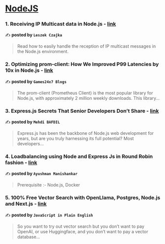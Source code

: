 
<h1><a href=https://medium.com/tag/nodejs/recommended target="_blank" rel="noopener noreferrer">NodeJS</a></h1>
<h3>1. Receiving IP Multicast data in Node.js - <a href="https://medium.com/@leszek.czajka/receiving-ip-multicast-data-in-node-js-f456dd9b5c5c" target="_blank" rel="noopener noreferrer">link</a></h3>

✍️ **posted by `Leszek Czajka`**

<blockquote>Read how to easily handle the reception of IP multicast messages in the Node.js environment.</blockquote>

<h3>2. Optimizing prom-client: How We Improved P99 Latencies by 10x in Node.js - <a href="https://medium.com/@Games24x7Tech/optimizing-prom-client-how-we-improved-p99-latencies-by-10x-in-node-js-c3c2f6c68297" target="_blank" rel="noopener noreferrer">link</a></h3>

✍️ **posted by `Games24x7 Blogs`**

<blockquote>The prom-client (Prometheus Client) is the most popular library for Node.js, with approximately 2 million weekly downloads. This library…</blockquote>

<h3>3. Express.js Secrets That Senior Developers Don’t Share - <a href="https://medium.com/@mehdibafdil/stop-using-express-js-wrong-hidden-features-that-will-blow-your-mind-bb83123f92bf" target="_blank" rel="noopener noreferrer">link</a></h3>

✍️ **posted by `Mehdi BAFDIL`**

<blockquote>Express.js has been the backbone of Node.js web development for years, but are you truly harnessing its full potential? Most developers…</blockquote>

<h3>4. Loadbalancing using Node and Express Js in Round Robin fashion - <a href="https://medium.com/@ayushman45/loadbalancing-using-node-and-express-js-in-round-robin-fashion-13ef1e84eb5f" target="_blank" rel="noopener noreferrer">link</a></h3>

✍️ **posted by `Ayushman Manishankar`**

<blockquote>Prerequisite :- Node.js, Docker</blockquote>

<h3>5. 100% Free Vector Search with OpenLlama, Postgres, Node.js and Next.js - <a href="https://medium.com/javascript-in-plain-english/100-free-vector-search-with-openllama-postgres-nodejs-and-nextjs-e496856766f7" target="_blank" rel="noopener noreferrer">link</a></h3>

✍️ **posted by `JavaScript in Plain English`**

<blockquote>So you want to try out vector search but you don’t want to pay OpenAI, or use Huggingface, and you don’t want to pay a vector database…</blockquote>

